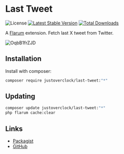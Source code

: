 # Last Tweet

![License](https://img.shields.io/badge/license-MIT-blue.svg) [![Latest Stable Version](https://img.shields.io/packagist/v/justoverclock/last-tweet.svg)](https://packagist.org/packages/justoverclock/last-tweet) [![Total Downloads](https://img.shields.io/packagist/dt/justoverclock/last-tweet.svg)](https://packagist.org/packages/justoverclock/last-tweet)

A [Flarum](http://flarum.org) extension. Fetch last X tweet from Twitter.

![OqbB1frZJD](https://user-images.githubusercontent.com/79002016/128144326-c6828770-cfe5-488b-83dc-02e6c6099807.gif)


## Installation

Install with composer:

```sh
composer require justoverclock/last-tweet:"*"
```

## Updating

```sh
composer update justoverclock/last-tweet:"*"
php flarum cache:clear
```

## Links

- [Packagist](https://packagist.org/packages/justoverclock/last-tweet)
- [GitHub](https://github.com/justoverclockl/last-tweet)
